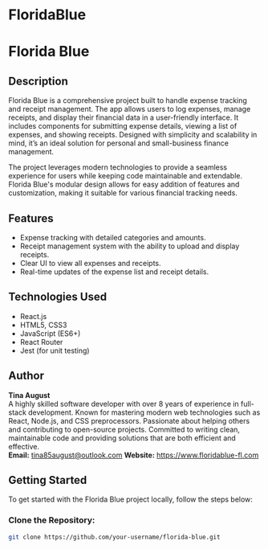 # FloridaBlue
# Florida Blue

## Description

Florida Blue is a comprehensive project built to handle expense tracking and receipt management. The app allows users to log expenses, manage receipts, and display their financial data in a user-friendly interface. It includes components for submitting expense details, viewing a list of expenses, and showing receipts. Designed with simplicity and scalability in mind, it’s an ideal solution for personal and small-business finance management. 

The project leverages modern technologies to provide a seamless experience for users while keeping code maintainable and extendable. Florida Blue's modular design allows for easy addition of features and customization, making it suitable for various financial tracking needs.

## Features

- Expense tracking with detailed categories and amounts.
- Receipt management system with the ability to upload and display receipts.
- Clear UI to view all expenses and receipts.
- Real-time updates of the expense list and receipt details.

## Technologies Used

- React.js
- HTML5, CSS3
- JavaScript (ES6+)
- React Router
- Jest (for unit testing)

## Author

**Tina August**  
A highly skilled software developer with over 8 years of experience in full-stack development. Known for mastering modern web technologies such as React, Node.js, and CSS preprocessors. Passionate about helping others and contributing to open-source projects. Committed to writing clean, maintainable code and providing solutions that are both efficient and effective.  
**Email:** tina85august@outlook.com
**Website:** https://www.floridablue-fl.com
## Getting Started

To get started with the Florida Blue project locally, follow the steps below:

### Clone the Repository:

```bash
git clone https://github.com/your-username/florida-blue.git
